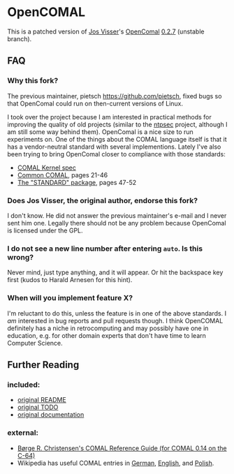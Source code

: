 # OpenCOMAL

This is a patched version of [Jos Visser](http://www.josvisser.nl/)'s
[OpenComal](http://www.josvisser.nl/opencomal/)
[0.2.7](http://www.josvisser.nl/opencomal/opencomal-0.2.7-pre1-work.tar.gz) (unstable branch).


## FAQ

### Why this fork?

The previous maintainer, pietsch <https://github.com/pietsch>, fixed
bugs so that OpenComal could run on then-current versions of Linux.

I took over the project because I am interested in practical
methods for improving the quality of old projects (similar to the
[ntpsec](https://www.ntpsec.org/) project, although I am still
some way behind them). OpenComal is a nice size to run experiments
on. One of the things about the COMAL language itself is
that it has a vendor-neutral standard with several implementions.
Lately I've also been trying to bring OpenComal closer to compliance
with those standards:
* [COMAL Kernel spec](http://datamuseum.dk/wiki/COMAL/standardization#TeleNova.2C_Nyn.C3.A4shamn.2C_Sweden._March_13_to_16.2C_1985)
* [Common COMAL](https://computerarchive.org/files/computer/newsletters/comal-today/COMAL_Today_Issue_24.pdf), pages 21-46
* [The "STANDARD" package](https://computerarchive.org/files/computer/newsletters/comal-today/COMAL_Today_Issue_27.pdf), pages 47-52

### Does Jos Visser, the original author, endorse this fork?

I don't know. He did not answer the previous maintainer's e-mail
and I never sent him one. Legally there should not
be any problem because OpenComal is licensed under the GPL.

### I do not see a new line number after entering `auto`. Is this wrong?

Never mind, just type anything, and it will appear. Or hit the
backspace key first (kudos to Harald Arnesen for this hint).

### When will you implement feature X?

I'm reluctant to do this, unless the feature is in one of the above
standards. I *am* interested in bug reports and pull requests
though. I think OpenCOMAL definitely has a niche in retrocomputing
and may possibly have one in education, e.g. for other domain experts
that don't have time to learn Computer Science.

## Further Reading

### included:
* [original README](README.orig)
* [original TODO](doc/TODO.md)
* [original documentation](doc/)

### external:
* [Børge R. Christensen's COMAL Reference Guide (for COMAL 0.14 on the C-64)](http://www.c64-wiki.de/index.php/COMAL_Reference_Guide)
* Wikipedia has useful COMAL entries in
  [German](https://de.wikipedia.org/wiki/COMAL),
  [English](https://en.wikipedia.org/wiki/COMAL), and
  [Polish](https://pl.wikipedia.org/wiki/Comal).

